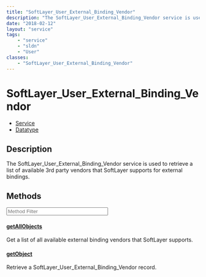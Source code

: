 ```yaml
---
title: "SoftLayer_User_External_Binding_Vendor"
description: "The SoftLayer_User_External_Binding_Vendor service is used to retrieve a list of available 3rd party vendors that SoftLa... "
date: "2018-02-12"
layout: "service"
tags:
    - "service"
    - "sldn"
    - "User"
classes:
    - "SoftLayer_User_External_Binding_Vendor"
---
```

# SoftLayer_User_External_Binding_Vendor
<div id='service-datatype'>
    <ul id='sldn-reference-tabs'>
    <li id='service'> <a href='/reference/services/SoftLayer_User_External_Binding_Vendor' >Service</a></li>    <li id='datatype'> <a href='/reference/datatypes/SoftLayer_User_External_Binding_Vendor' >Datatype</a></li>
    </ul>
</div>

## Description


The SoftLayer_User_External_Binding_Vendor service is used to retrieve a list of available 3rd party vendors that SoftLayer supports for external bindings. 



        
<div id="properties" class="content service-content">

## Methods

<div class="view-filters">
    <div class="clearfix">
        <div class="search-input-box">
            <input placeholder="Method Filter" onkeyup="titleSearch(inputId='edit-combine', divId='method-div', elementClass='method-row')" 
                type="text" id="edit-combine" value="" size="30" maxlength="128" class="form-text">
        </div>
    </div>
</div>

<div id="method-div">

<div class="method-row">

#### [getAllObjects](/reference/services/SoftLayer_User_External_Binding_Vendor/getAllObjects)
Get a list of all available external binding vendors that SoftLayer supports.

</div>

<div class="method-row">

#### [getObject](/reference/services/SoftLayer_User_External_Binding_Vendor/getObject)
Retrieve a SoftLayer_User_External_Binding_Vendor record.

</div>
</div>

</div>

